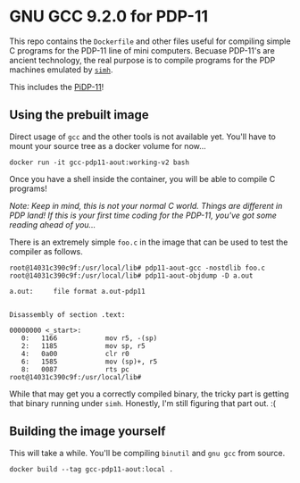 # GNU GCC 9.2.0 for PDP-11

This repo contains the `Dockerfile` and other files useful for compiling simple C programs for the PDP-11 line of
mini computers. Becuase PDP-11's are ancient technology, the real purpose is to compile programs for the PDP
machines emulated by [`simh`](http://simh.trailing-edge.com/).

This includes the [PiDP-11](https://obsolescence.wixsite.com/obsolescence/pidp-11)!

## Using the prebuilt image

Direct usage of `gcc` and the other tools is not available yet. You'll have to mount your source tree as a docker
volume for now...

`docker run -it gcc-pdp11-aout:working-v2 bash`

Once you have a shell inside the container, you will be able to compile C programs!

*Note: Keep in mind, this is not your normal C world. Things are different in PDP land! If this is your first time
coding for the PDP-11, you've got some reading ahead of you...*

There is an extremely simple `foo.c` in the image that can be used to test the compiler as follows. 


```
root@14031c390c9f:/usr/local/lib# pdp11-aout-gcc -nostdlib foo.c
root@14031c390c9f:/usr/local/lib# pdp11-aout-objdump -D a.out

a.out:     file format a.out-pdp11


Disassembly of section .text:

00000000 <_start>:
   0:	1166           	mov	r5, -(sp)
   2:	1185           	mov	sp, r5
   4:	0a00           	clr	r0
   6:	1585           	mov	(sp)+, r5
   8:	0087           	rts	pc
root@14031c390c9f:/usr/local/lib#
```

While that may get you a correctly compiled binary, the tricky part is getting that binary running under
`simh`. Honestly, I'm still figuring that part out. :(

## Building the image yourself

This will take a while. You'll be compiling `binutil` and `gnu gcc` from source.

`docker build --tag gcc-pdp11-aout:local .`

